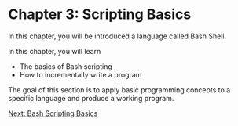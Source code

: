 # Chapter 3: Scripting Basics

In this chapter, you will be introduced a language called Bash Shell.

In this chapter, you will learn
* The basics of Bash scripting
* How to incrementally write a program

The goal of this section is to apply basic programming concepts to a specific language and produce a working program.

[Next: Bash Scripting Basics](01-Basics.md)
